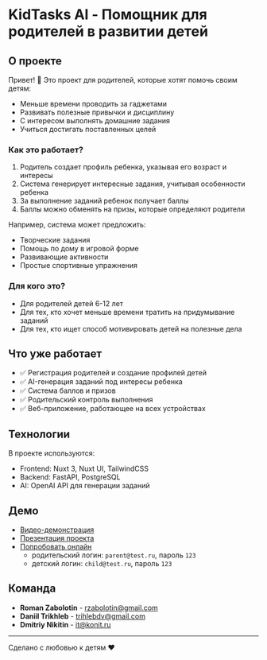 # KidTasks AI - Помощник для родителей в развитии детей

## О проекте

Привет! 👋 Это проект для родителей, которые хотят помочь своим детям:
- Меньше времени проводить за гаджетами
- Развивать полезные привычки и дисциплину
- С интересом выполнять домашние задания
- Учиться достигать поставленных целей

### Как это работает?

1. Родитель создает профиль ребенка, указывая его возраст и интересы
2. Система генерирует интересные задания, учитывая особенности ребенка
3. За выполнение заданий ребенок получает баллы
4. Баллы можно обменять на призы, которые определяют родители

Например, система может предложить:
- Творческие задания
- Помощь по дому в игровой форме
- Развивающие активности
- Простые спортивные упражнения

### Для кого это?

- Для родителей детей 6-12 лет
- Для тех, кто хочет меньше времени тратить на придумывание заданий
- Для тех, кто ищет способ мотивировать детей на полезные дела

## Что уже работает

- ✅ Регистрация родителей и создание профилей детей
- ✅ AI-генерация заданий под интересы ребенка
- ✅ Система баллов и призов
- ✅ Родительский контроль выполнения
- ✅ Веб-приложение, работающее на всех устройствах

## Технологии

В проекте используются:
- Frontend: Nuxt 3, Nuxt UI, TailwindCSS
- Backend: FastAPI, PostgreSQL
- AI: OpenAI API для генерации заданий

## Демо

- [Видео-демонстрация](ссылка)
- [Презентация проекта](ссылка)
- [Попробовать онлайн](http://104.197.136.163/)
  - родительский логин: `parent@test.ru`, пароль `123`
  - детский логин: `child@test.ru`, пароль `123`

## Команда

- **Roman Zabolotin** - rzabolotin@gmail.com
- **Daniil Trikhleb** - trihlebdv@gmail.com
- **Dmitriy Nikitin** - it@konit.ru

---
Сделано с любовью к детям ❤️
